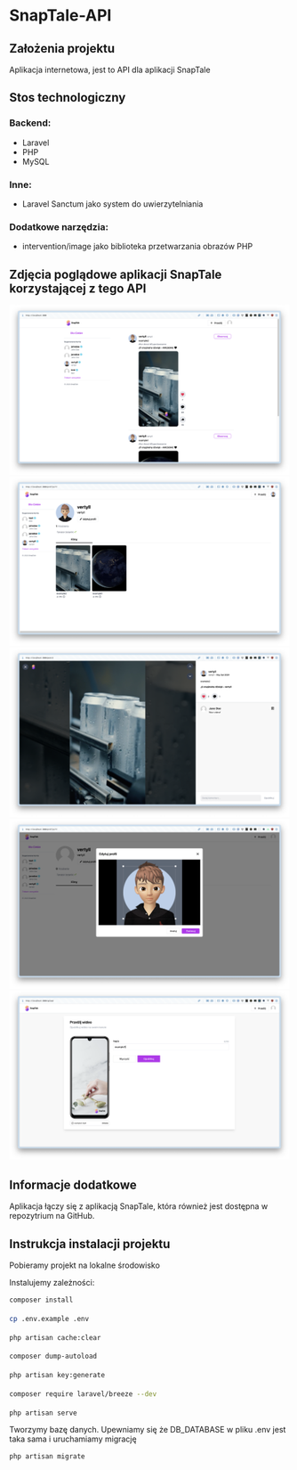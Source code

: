 # SnapTale-API

## Założenia projektu 

Aplikacja internetowa, jest to API dla aplikacji SnapTale

## Stos technologiczny

### Backend:
- Laravel
- PHP
- MySQL

### Inne:
- Laravel Sanctum jako system do uwierzytelniania

### Dodatkowe narzędzia:
- intervention/image jako biblioteka przetwarzania obrazów PHP

## Zdjęcia poglądowe aplikacji SnapTale korzystającej z tego API

![Widok projektu](https://raw.githubusercontent.com/vertyll/SnapTale/main/screenshots/snaptale4.png)
![Widok projektu](https://raw.githubusercontent.com/vertyll/SnapTale/main/screenshots/snaptale2.png)
![Widok projektu](https://raw.githubusercontent.com/vertyll/SnapTale/main/screenshots/snaptale5.png)
![Widok projektu](https://raw.githubusercontent.com/vertyll/SnapTale/main/screenshots/snaptale1.png)
![Widok projektu](https://raw.githubusercontent.com/vertyll/SnapTale/main/screenshots/snaptale3.png)

## Informacje dodatkowe

Aplikacja łączy się z aplikacją SnapTale, która również jest dostępna w repozytrium na GitHub.

## Instrukcja instalacji projektu

Pobieramy projekt na lokalne środowisko

Instalujemy zależności:

```bash
composer install 

cp .env.example .env 

php artisan cache:clear

composer dump-autoload

php artisan key:generate

composer require laravel/breeze --dev

php artisan serve
```

Tworzymy bazę danych. Upewniamy się że DB_DATABASE w pliku .env jest taka sama i uruchamiamy migrację

```
php artisan migrate
```
